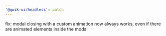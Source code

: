 ```yaml
---
'@qwik-ui/headless': patch
---
```


fix: modal closing with a custom animation now always works, even if there are animated elements inside the modal
